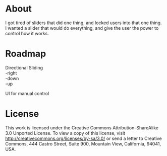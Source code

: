 About
=====
I got tired of sliders that did one thing, and locked users into that one thing.  
I wanted a slider that would do everything, and give the user the power to control how it works.  

Roadmap
=======
Directional Sliding  
	-right  
	-down  
	-up  
  
UI for manual control


License
=======
This work is licensed under the Creative Commons Attribution-ShareAlike 3.0 Unported License. To view a copy of this license, visit http://creativecommons.org/licenses/by-sa/3.0/ or send a letter to Creative Commons, 444 Castro Street, Suite 900, Mountain View, California, 94041, USA.